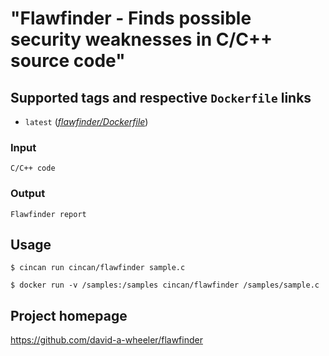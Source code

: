 # "Flawfinder - Finds possible security weaknesses in C/C++ source code"

## Supported tags and respective `Dockerfile` links
* `latest` 
([*flawfinder/Dockerfile*](https://gitlab.com/CinCan/tools/blob/master/flawfinder/Dockerfile))

### Input  

```
C/C++ code
```

### Output

```
Flawfinder report
```

## Usage

`$ cincan run cincan/flawfinder sample.c`

`$ docker run -v /samples:/samples cincan/flawfinder /samples/sample.c`

## Project homepage

https://github.com/david-a-wheeler/flawfinder

